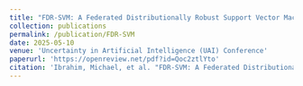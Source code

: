 ```yaml
---
title: "FDR-SVM: A Federated Distributionally Robust Support Vector Machine via a Mixture of Wasserstein Balls Ambiguity Set"
collection: publications
permalink: /publication/FDR-SVM
date: 2025-05-10
venue: 'Uncertainty in Artificial Intelligence (UAI) Conference'
paperurl: 'https://openreview.net/pdf?id=Qoc2ztlYto'
citation: 'Ibrahim, Michael, et al. "FDR-SVM: A Federated Distributionally Robust Support Vector Machine via a Mixture of Wasserstein Balls Ambiguity Set." The 41st Conference on Uncertainty in Artificial Intelligence.'
---
```

